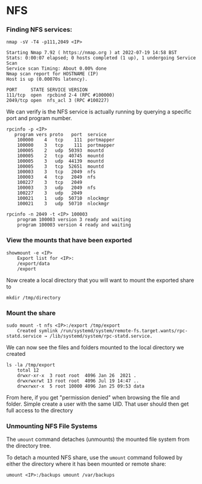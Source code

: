 # NFS

### Finding NFS services:

```
nmap -sV -T4 -p111,2049 <IP>

Starting Nmap 7.92 ( https://nmap.org ) at 2022-07-19 14:58 BST
Stats: 0:00:07 elapsed; 0 hosts completed (1 up), 1 undergoing Service Scan
Service scan Timing: About 0.00% done
Nmap scan report for HOSTNAME (IP)
Host is up (0.00070s latency).

PORT     STATE SERVICE VERSION
111/tcp  open  rpcbind 2-4 (RPC #100000)
2049/tcp open  nfs_acl 3 (RPC #100227)
```

We can verify is the NFS service is actually running by querying a specific port and program number.

```
rpcinfo -p <IP>
   program vers proto   port  service
    100000    4   tcp    111  portmapper
    100000    3   tcp    111  portmapper
    100005    2   udp  50393  mountd
    100005    2   tcp  40745  mountd
    100005    3   udp  44139  mountd
    100005    3   tcp  52651  mountd
    100003    3   tcp   2049  nfs
    100003    4   tcp   2049  nfs
    100227    3   tcp   2049
    100003    3   udp   2049  nfs
    100227    3   udp   2049
    100021    1   udp  50710  nlockmgr
    100021    3   udp  50710  nlockmgr
  
rpcinfo -n 2049 -t <IP> 100003
    program 100003 version 3 ready and waiting
    program 100003 version 4 ready and waiting                                              
```

### View the mounts that have been exported

```
showmount -e <IP>
    Export list for <IP>:
    /export/data
    /export
```

Now create a local directory that you will want to mount the exported share to

```
mkdir /tmp/directory
```

### Mount the share

```
sudo mount -t nfs <IP>:/export /tmp/export
    Created symlink /run/systemd/system/remote-fs.target.wants/rpc-statd.service → /lib/systemd/system/rpc-statd.service.
```

We can now see the files and folders mounted to the local directory we created

```
ls -la /tmp/export
    total 12
    drwxr-xr-x  3 root root  4096 Jan 26  2021 .
    drwxrwxrwt 13 root root  4096 Jul 19 14:47 ..
    drwxrwxr-x  5 root 10000 4096 Jan 25 09:53 data
```

From here, if you get "permission denied" when browsing the file and folder. Simple create a user with the same UID. That user should then get full access to the directory

### Unmounting NFS File Systems <a href="#unmounting-nfs-file-systems" id="unmounting-nfs-file-systems"></a>

The `umount` command detaches (unmounts) the mounted file system from the directory tree.

To detach a mounted NFS share, use the `umount` command followed by either the directory where it has been mounted or remote share:

```
umount <IP>:/backups umount /var/backups
```
